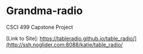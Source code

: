 # Grandma-radio
CSCI 499 Capstone Project

[Link to Site]: https://tableradio.github.io/table_radio/](http://ssh.noglider.com:8088/katie/table_radio/
